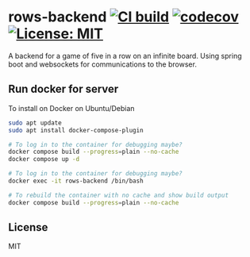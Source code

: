 # rows-backend [![CI build](https://github.com/mwthinker/rows-backend/actions/workflows/ci.yml/badge.svg)](https://github.com/mwthinker/rows-backend/actions/workflows/ci.yml) [![codecov](https://codecov.io/gh/mwthinker/rows-backend/graph/badge.svg?token=T6CE5XBPEQ)](https://codecov.io/gh/mwthinker/rows-backend) [![License: MIT](https://img.shields.io/badge/License-MIT-yellow.svg)](https://opensource.org/licenses/MIT)
A backend for a game of five in a row on an infinite board. Using spring boot and websockets for communications to the browser.

## Run docker for server
To install on Docker on Ubuntu/Debian
```bash
sudo apt update
sudo apt install docker-compose-plugin
```

```bash
# To log in to the container for debugging maybe?
docker compose build --progress=plain --no-cache
docker compose up -d
```

```bash
# To log in to the container for debugging maybe?
docker exec -it rows-backend /bin/bash
```

```bash
# To rebuild the container with no cache and show build output
docker compose build --progress=plain --no-cache
```

## License
MIT
